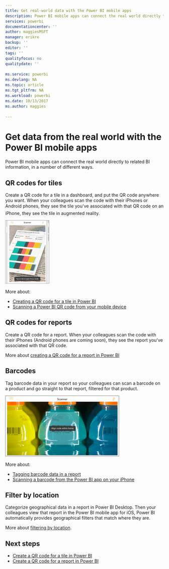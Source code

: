 ```yaml
---
title: Get real-world data with the Power BI mobile apps
description: Power BI mobile apps can connect the real world directly to related BI information, no search needed.
services: powerbi
documentationcenter: ''
author: maggiesMSFT
manager: erikre
backup: ''
editor: ''
tags: ''
qualityfocus: no
qualitydate: ''

ms.service: powerbi
ms.devlang: NA
ms.topic: article
ms.tgt_pltfrm: NA
ms.workload: powerbi
ms.date: 10/13/2017
ms.author: maggies

---
```

# Get data from the real world with the Power BI mobile apps
Power BI mobile apps can connect the real world directly to related BI information, in a number of different ways. 

## QR codes for tiles
Create a QR code for a tile in a dashboard, and put the QR code anywhere you want. When your colleagues scan the code with their iPhones or Android phones, they see the tile you've associated with that QR code &#151; on an iPhone, they see the tile in augmented reality.

![QR code](media/mobile-apps-data-in-real-world-context/power-bi-ios-qr-ar-scanner-small.png)

More about:

* [Creating a QR code for a tile in Power BI](service-create-qr-code-for-tile.md)
* [Scanning a Power BI QR code from your mobile device](powerbi-mobile-qr-code-for-tile.md)

## QR codes for reports
Create a QR code for a report.  When your colleagues scan the code with their iPhones (Android phones are coming soon), they see the report you've associated with that QR code. 

More about [creating a QR code for a report in Power BI](service-create-qr-code-for-report.md)

## Barcodes
Tag barcode data in your report so your colleagues can scan a barcode on a product and go straight to that report, filtered for that product.

![Barcode](media/mobile-apps-data-in-real-world-context/power-bi-barcode-scanner.png)

More about:

* [Tagging barcode data in a report](desktop-mobile-barcodes.md)
* [Scanning a barcode from the Power BI app on your iPhone](powerbi-mobile-scan-barcode-for-report.md)

## Filter by location
Categorize geographical data in a report in Power BI Desktop. Then your colleagues view that report in the Power BI mobile app for iOS, Power BI automatically provides geographical filters that match where they are.

More about [filtering by location](powerbi-mobile-geofiltering.md).

## Next steps
* [Create a QR code for a tile in Power BI](service-create-qr-code-for-tile.md)
* [Create a QR code for a report in Power BI](service-create-qr-code-for-report.md)

